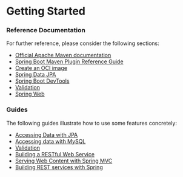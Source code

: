 # Getting Started

### Reference Documentation
For further reference, please consider the following sections:

* [Official Apache Maven documentation](https://maven.apache.org/guides/index.html)
* [Spring Boot Maven Plugin Reference Guide](https://docs.spring.io/spring-boot/docs/3.2.3.RELEASE/maven-plugin/reference/html/)
* [Create an OCI image](https://docs.spring.io/spring-boot/docs/3.2.3.RELEASE/maven-plugin/reference/html/#build-image)
* [Spring Data JPA](https://docs.spring.io/spring-boot/docs/3.2.3.RELEASE/reference/htmlsingle/index.html#data.sql.jpa-and-spring-data)
* [Spring Boot DevTools](https://docs.spring.io/spring-boot/docs/3.2.3.RELEASE/reference/htmlsingle/index.html#using.devtools)
* [Validation](https://docs.spring.io/spring-boot/docs/3.2.3.RELEASE/reference/htmlsingle/index.html#io.validation)
* [Spring Web](https://docs.spring.io/spring-boot/docs/3.2.3.RELEASE/reference/htmlsingle/index.html#web)

### Guides
The following guides illustrate how to use some features concretely:

* [Accessing Data with JPA](https://spring.io/guides/gs/accessing-data-jpa/)
* [Accessing data with MySQL](https://spring.io/guides/gs/accessing-data-mysql/)
* [Validation](https://spring.io/guides/gs/validating-form-input/)
* [Building a RESTful Web Service](https://spring.io/guides/gs/rest-service/)
* [Serving Web Content with Spring MVC](https://spring.io/guides/gs/serving-web-content/)
* [Building REST services with Spring](https://spring.io/guides/tutorials/rest/)


